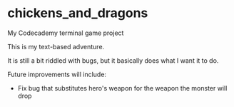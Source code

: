# chickens_and_dragons
My Codecademy terminal game project

This is my text-based adventure.

It is still a bit riddled with bugs, but it basically does what I want it to do.

Future improvements will include:

- Fix bug that substitutes hero's weapon for the weapon the monster will drop
